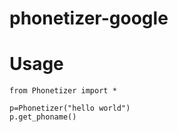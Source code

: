# phonetizer-google

# Usage
```
from Phonetizer import *

p=Phonetizer("hello world")
p.get_phoname()
```

